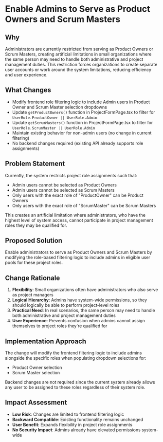 # Enable Admins to Serve as Product Owners and Scrum Masters

## Why

Administrators are currently restricted from serving as Product Owners or Scrum Masters, creating artificial limitations in small organizations where the same person may need to handle both administrative and project management duties. This restriction forces organizations to create separate user accounts or work around the system limitations, reducing efficiency and user experience.

## What Changes
- Modify frontend role filtering logic to include Admin users in Product Owner and Scrum Master selection dropdowns
- Update `getProductOwners()` function in ProjectFormPage.tsx to filter for `UserRole.ProductOwner || UserRole.Admin`
- Update `getScrumMasters()` function in ProjectFormPage.tsx to filter for `UserRole.ScrumMaster || UserRole.Admin`
- Maintain existing behavior for non-admin users (no change in current filtering)
- No backend changes required (existing API already supports role assignments)

## Problem Statement

Currently, the system restricts project role assignments such that:
- Admin users cannot be selected as Product Owners
- Admin users cannot be selected as Scrum Masters
- Only users with the exact role of "ProductOwner" can be Product Owners
- Only users with the exact role of "ScrumMaster" can be Scrum Masters

This creates an artificial limitation where administrators, who have the highest level of system access, cannot participate in project management roles they may be qualified for.

## Proposed Solution

Enable administrators to serve as Product Owners and Scrum Masters by modifying the role-based filtering logic to include admins in eligible user pools for these project roles.

## Change Rationale

1. **Flexibility**: Small organizations often have administrators who also serve as project managers
2. **Logical Hierarchy**: Admins have system-wide permissions, so they should logically be able to perform project-level roles
3. **Practical Need**: In real scenarios, the same person may need to handle both administrative and project management duties
4. **User Experience**: Prevents confusion when admins cannot assign themselves to project roles they're qualified for

## Implementation Approach

The change will modify the frontend filtering logic to include admins alongside the specific roles when populating dropdown selections for:
- Product Owner selection
- Scrum Master selection

Backend changes are not required since the current system already allows any user to be assigned to these roles regardless of their system role.

## Impact Assessment

- **Low Risk**: Changes are limited to frontend filtering logic
- **Backward Compatible**: Existing functionality remains unchanged
- **User Benefit**: Expands flexibility in project role assignments
- **No Security Impact**: Admins already have elevated permissions system-wide
